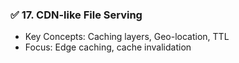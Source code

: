 ### ✅ **17. CDN-like File Serving**

* Key Concepts: Caching layers, Geo-location, TTL
* Focus: Edge caching, cache invalidation